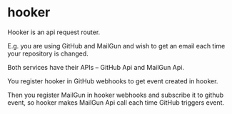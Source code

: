 hooker
======

Hooker is an api request router.

E.g. you are using GitHub and MailGun and wish to get an email each time your repository is changed.

Both services have their APIs – GitHub Api and MailGun Api.

You register hooker in GitHub webhooks to get event created in hooker.

Then you register MailGun in hooker webhooks and subscribe it to github event, so hooker makes MailGun Api call each time GitHub triggers event.
